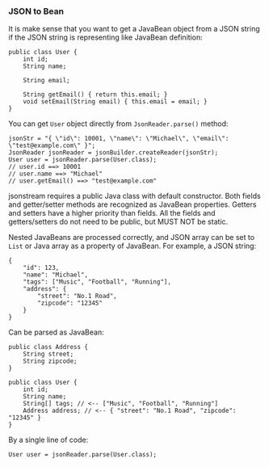 ### JSON to Bean

It is make sense that you want to get a JavaBean object from a JSON string if the JSON string is representing 
like JavaBean definition:

```
public class User {
    int id;
    String name;

    String email;

    String getEmail() { return this.email; }
    void setEmail(String email) { this.email = email; }
}
```

You can get `User` object directly from `JsonReader.parse()` method:

```
jsonStr = "{ \"id\": 10001, \"name\": \"Michael\", \"email\": \"test@example.com\" }";
JsonReader jsonReader = jsonBuilder.createReader(jsonStr);
User user = jsonReader.parse(User.class);
// user.id ==> 10001
// user.name ==> "Michael"
// user.getEmail() ==> "test@example.com"
```

jsonstream requires a public Java class with default constructor. Both fields and getter/setter methods 
are recognized as JavaBean properties. Getters and setters have a higher priority than fields. All the 
fields and getters/setters do not need to be public, but MUST NOT be static.

Nested JavaBeans are processed correctly, and JSON array can be set to `List` or Java array as a property 
of JavaBean. For example, a JSON string:

```
{
    "id": 123,
    "name": "Michael",
    "tags": ["Music", "Football", "Running"],
    "address": {
        "street": "No.1 Road",
        "zipcode": "12345"
    }
}
```

Can be parsed as JavaBean:

```
public class Address {
    String street;
    String zipcode;
}

public class User {
    int id;
    String name;
    String[] tags; // <-- ["Music", "Football", "Running"]
    Address address; // <-- { "street": "No.1 Road", "zipcode": "12345" }
}
```

By a single line of code:

```
User user = jsonReader.parse(User.class);
```
